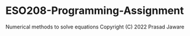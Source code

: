 # ESO208-Programming-Assignment
Numerical methods to solve equations 
Copyright (C) 2022 Prasad Jaware
